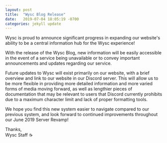 ```yaml
---
layout: post
title:  "Wysc Blog Release"
date:   2019-07-04 18:05:19 -0700
categories: jekyll update
---
```

Wysc is proud to announce significant progress in expanding our website's ability to be a central information hub for the Wysc experience!

With the release of the Wysc Blog, new information will be easily accessible in the event of a service being unavailable or to convey important announcements and updates regarding our service.

Future updates to Wysc will exist primarily on our website, with a brief overview and link to our website in our Discord server. This will allow us to be more flexible in providing more detailed information and more varied forms of media moving forward, as well as lengthier pieces of documentation that may be relevant to users that Discord currently prohibits due to a maximum character limit and lack of proper formatting tools.

We hope you find this new system easier to navigate compared to our previous system, and look forward to continued improvements throughout our June 2019 Server Revamp!

Thanks,<br>
Wysc Staff ☕